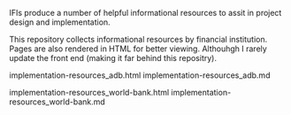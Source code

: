 IFIs produce a number of helpful informational resources to assit in project design and implementation.

This repository collects informational resources by financial institution.  Pages are also rendered in HTML for better viewing.  Althouhgh I rarely update the front end (making it far behind this repositry).

implementation-resources_adb.html
implementation-resources_adb.md

implementation-resources_world-bank.html
implementation-resources_world-bank.md
